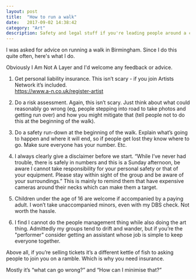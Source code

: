 ```yaml
---
layout: post
title:  "How to run a walk"
date:   2017-09-02 14:38:42
category: "Art"
description: Safety and legal stuff if you're leading people around a city. 
---
```


I was asked for advice on running a walk in Birmingham. Since I do this quite often, here's what I do. 

Obviously I Am Not A Layer and I'd welcome any feedback or advice. 

1) Get personal liability insurance. This isn’t scary - if you join Artists Network it’s included.   
https://www.a-n.co.uk/register-artist

2) Do a risk assessment. Again, this isn’t scary. Just think about what could reasonably go wrong (eg, people stepping into road to take photos and getting run over) and how you might mitigate that (tell people not to do this at the beginning of the walk). 

3) Do a safety run-down at the beginning of the walk. Explain what’s going to happen and where it will end, so if people get lost they know where to go. Make sure everyone has your number. Etc.

4) I always clearly give a disclaimer before we start. “While I’ve never had trouble, there is safely in numbers and this is a Sunday afternoon, be aware I cannot take responsibility for your personal safety or that of your equipment. Please stay within sight of the group and be aware of your surroundings.” This is mainly to remind them that have expensive cameras around their necks which can make them a target.

5) Children under the age of 16 are welcome if accompanied by a paying adult. I won’t take unaccompanied minors, even with my DBS check. Not worth the hassle. 

6) I find I cannot do the people management thing while also doing the art thing. Admittedly my groups tend to drift and wander, but if you’re the "performer" consider getting an assistant whose job is simple to keep everyone together. 

Above all, if you’re selling tickets it’s a different kettle of fish to asking people to join you on a ramble. Which is why you need insurance. 

Mostly it’s “what can go wrong?” and “How can I minimise that?”